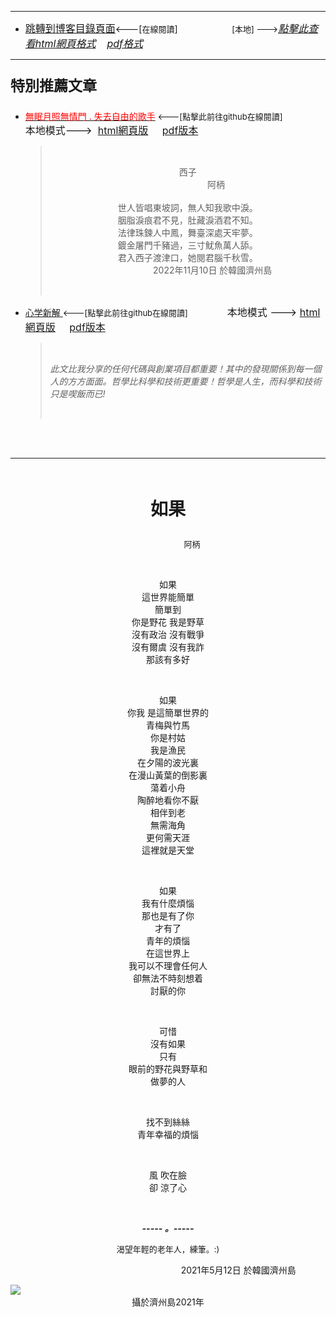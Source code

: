 ****
- [<font size=3>跳轉到博客目錄頁面</font>](../../tableOfContent.md)<---[<font size=2>在線閱讀</font>]&nbsp;&nbsp; &nbsp; &nbsp; &nbsp; &nbsp; &nbsp; &nbsp; &nbsp; &nbsp;&nbsp; &nbsp;  <font size=2> [本地] ---></font><font size=3>[*_點擊此查看html網頁格式_*](../../tableOfContent.html)&nbsp; &nbsp; [*_pdf格式_*](../../tableOfContent.md.pdf)</font>
****

### <p style="font-size: 23px; font-weight:900;">特別推薦文章</p>

- [<font color=red>無眠月照無情門 . 失去自由的歌手</font>](https://github.com/brianwchh/worldofheart/blob/main/md_and_html/%E7%84%A1%E7%9C%A0%E6%9C%88%E7%85%A7%E7%84%A1%E6%83%85%E9%96%80.md)<font size=2> <---[點擊此前往github在線閱讀]</font> &nbsp;&nbsp;&nbsp;&nbsp;&nbsp;&nbsp;&nbsp;&nbsp;&nbsp;&nbsp;&nbsp;&nbsp;&nbsp;&nbsp;&nbsp; <font size=3>本地模式---> &nbsp;[html網頁版](../../md_and_html/無眠月照無情門.html) &nbsp;&nbsp;&nbsp; [pdf版本](../../md_and_html/無眠月照無情門.md.pdf) </font>

    > </br><p align="center">西子</br>&nbsp;&nbsp;&nbsp;&nbsp;&nbsp;&nbsp;&nbsp;&nbsp;&nbsp;&nbsp;&nbsp;&nbsp;&nbsp;&nbsp;&nbsp;&nbsp;&nbsp;&nbsp;&nbsp;&nbsp;&nbsp;&nbsp;&nbsp;阿柄</br></br>世人皆唱東坡詞，無人知我歌中淚。</br>胭脂淚痕君不見，肚藏淚酒君不知。</br>法律珠鍊人中鳳，舞臺深處天牢夢。</br>鍍金屠門千豬過，三寸魷魚萬人舔。</br>君入西子渡津口，她閱君腦千秋雪。</br>&nbsp;&nbsp;&nbsp;&nbsp;&nbsp;&nbsp;&nbsp;&nbsp;&nbsp;&nbsp;&nbsp;&nbsp;&nbsp;&nbsp;&nbsp;&nbsp;&nbsp;&nbsp;&nbsp;&nbsp;2022年11月10日 於韓國濟州島</p></br>
    
-  [心学新解 ](https://github.com/brianwchh/worldofheart)<font size=2><---[點擊此前往github在線閱讀]</font>&nbsp;&nbsp;&nbsp;&nbsp;&nbsp;&nbsp;&nbsp;&nbsp;&nbsp;&nbsp;&nbsp;&nbsp;&nbsp;&nbsp;&nbsp; <font size=3>本地模式 --->&nbsp;[html網頁版](../../md_and_html/心學新解.html) &nbsp;&nbsp;&nbsp; [pdf版本](../../md_and_html/心學新解.md.pdf) </font>

    > </br>*_<span><p> 此文比我分享的任何代碼與創業項目都重要！其中的發現關係到每一個人的方方面面。哲學比科學和技術更重要！哲學是人生，而科學和技術只是喫飯而已!</p></span>_*</br>

    </br>
    </br>

****


</br>

****<p align="center" style="font-size: 28px;">如果</p>****

<p align="center" style="font-size: small;">&nbsp;&nbsp;&nbsp;&nbsp;&nbsp;&nbsp;&nbsp;&nbsp;&nbsp;&nbsp;&nbsp;&nbsp;&nbsp;&nbsp;&nbsp;&nbsp;&nbsp;&nbsp;&nbsp;&nbsp; 阿柄</p>


<div align="center"> <!-- div_1-->

<p align="center"> 
    
</br>
 

如果  
這世界能簡單  
簡單到  
你是野花 我是野草  
沒有政治 沒有戰爭  
沒有爾虞 沒有我詐  
那該有多好  
    
</br>
 
如果  
你我 是這簡單世界的   
青梅與竹馬  
你是村姑  
我是漁民  
在夕陽的波光裏  
在漫山黃葉的倒影裏  
蕩着小舟  
陶醉地看你不厭  
相伴到老  
無需海角  
更何需天涯  
這裡就是天堂  
    
</br>
 
如果  
我有什麼煩惱  
那也是有了你   
才有了  
青年的煩惱  
在這世界上  
我可以不理會任何人  
卻無法不時刻想着  
討厭的你  
    
</br>
 
可惜  
沒有如果  
只有  
眼前的野花與野草和  
做夢的人  
    
</br>
 
找不到絲絲  
青年幸福的煩惱  
    
</br>
 
風 吹在臉  
卻 涼了心     
    
</br>

  ***_-----&nbsp;。-----_***

  <font size=2>

渴望年輕的老年人，練筆。:)

  </font>

</p>



<p align="right"> 2021年5月12日 於韓國濟州島 &nbsp;&nbsp;&nbsp;&nbsp;&nbsp;&nbsp;&nbsp;&nbsp;&nbsp;&nbsp;&nbsp; </p>  
  
</div> <!-- end of div_1-->


<!-- image area, flex to make it center,it may not work for github, for html and pdf rendering only -->
<div align="center" style="page-break-inside: avoid; margin-top:1px; margin-bottom:1px;"> <!-- pictureWrapper_div add this only to make the bendan github understand -->
  <div class="ImageWrapperFlex" >
   <div class="FlexSide"  ></div>
   <image class="FlexImage"   src='./images/野花.png'/>
   <div class="FlexSide" ></div>
  </div>
  <p align="center" style="margin:0px;">  攝於濟州島2021年 </p> 
</div> <!-- end pictureWrapper_div -->


</br>
</br>


</br>

</br>


<style>

.ImageWrapperFlex {
    display: flex; 
    flex-direction: row; 
    margin-top: 1px; 
    margin-bottom: 1px;

    width: 100% ;
}

.FlexSide {
    flex-basis: 0px ;
    flex:1;

}



/* large device screen 設置熒幕顯示圖片大小（電腦等大型屏幕）*/
@media only screen and (min-width: 600px) {

    .FlexImage {
        flex-basis: 600px ;
        flex:0;    
        height:auto; 
        max-width: 600px;
        min-width: 600px;
     
    }

}

 /* small device screen 設置熒幕顯示圖片大小（平板手機等屏幕）*/
@media only screen and (max-width: 600px) {
    
    .FlexImage {
        flex-basis: 600px ;
        flex:1;
        height:auto; 
     
    }

}

/* style for print !important 設置打印圖片大小*/
@media print {

    .FlexImage {
        flex-basis: 500px ;
        flex:0;    
        height:auto; 
        max-width: 500px;
        min-width: 500px;
     
    }
}


</style>


